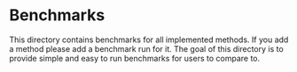 # Benchmarks

This directory contains benchmarks for all implemented methods. If you add a method please add a benchmark run for it. The goal of this directory is to provide simple and easy to run benchmarks for users to compare to.

